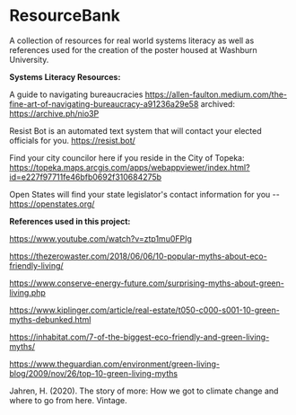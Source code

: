 # ResourceBank
A collection of resources for real world systems literacy as well as references used for the creation of the poster housed at Washburn University.

**Systems Literacy Resources:**

A guide to navigating bureaucracies https://allen-faulton.medium.com/the-fine-art-of-navigating-bureaucracy-a91236a29e58 archived: https://archive.ph/nio3P

Resist Bot is an automated text system that will contact your elected officials for you. https://resist.bot/ 

Find your city councilor here if you reside in the City of Topeka: https://topeka.maps.arcgis.com/apps/webappviewer/index.html?id=e227f97711fe46bfb0692f310684275b 

Open States will find your state legislator's contact information for you -- https://openstates.org/ 


**References used in this project:**

https://www.youtube.com/watch?v=ztp1mu0FPIg 

https://thezerowaster.com/2018/06/06/10-popular-myths-about-eco-friendly-living/ 

https://www.conserve-energy-future.com/surprising-myths-about-green-living.php 

https://www.kiplinger.com/article/real-estate/t050-c000-s001-10-green-myths-debunked.html 

https://inhabitat.com/7-of-the-biggest-eco-friendly-and-green-living-myths/ 

https://www.theguardian.com/environment/green-living-blog/2009/nov/26/top-10-green-living-myths 

Jahren, H. (2020). The story of more: How we got to climate change and where to go from here. Vintage.
